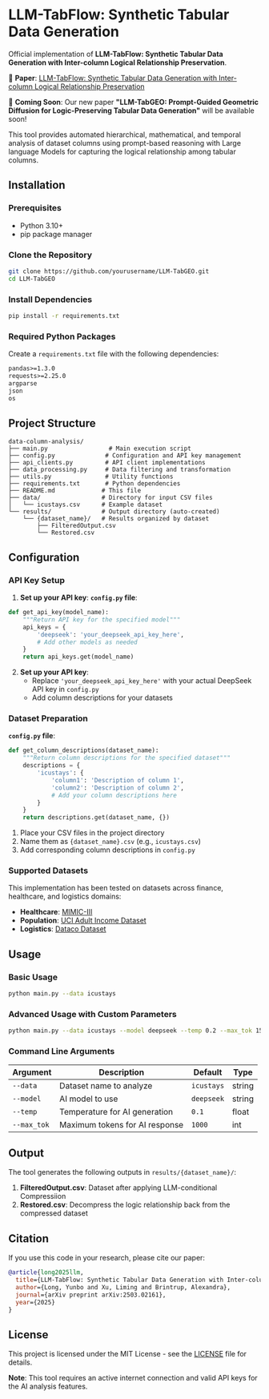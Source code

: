 # LLM-TabFlow: Synthetic Tabular Data Generation

Official implementation of **LLM-TabFlow: Synthetic Tabular Data Generation with Inter-column Logical Relationship Preservation**.

📄 **Paper**: [LLM-TabFlow: Synthetic Tabular Data Generation with Inter-column Logical Relationship Preservation](https://arxiv.org/abs/2503.02161)

🚀 **Coming Soon**: Our new paper **"LLM-TabGEO: Prompt-Guided Geometric Diffusion for Logic-Preserving Tabular Data Generation"** will be available soon!

This tool provides automated hierarchical, mathematical, and temporal analysis of dataset columns using prompt-based reasoning with Large language Models for capturing the logical relationship among tabular columns.


## Installation

### Prerequisites

- Python 3.10+
- pip package manager

### Clone the Repository

```bash
git clone https://github.com/yourusername/LLM-TabGEO.git
cd LLM-TabGEO
```

### Install Dependencies

```bash
pip install -r requirements.txt
```

### Required Python Packages

Create a `requirements.txt` file with the following dependencies:

```txt
pandas>=1.3.0
requests>=2.25.0
argparse
json
os
```

## Project Structure

```
data-column-analysis/
├── main.py                 # Main execution script
├── config.py              # Configuration and API key management
├── api_clients.py         # API client implementations
├── data_processing.py     # Data filtering and transformation
├── utils.py               # Utility functions
├── requirements.txt       # Python dependencies
├── README.md             # This file
├── data/                 # Directory for input CSV files
│   └── icustays.csv      # Example dataset
└── results/              # Output directory (auto-created)
    └── {dataset_name}/   # Results organized by dataset
        ├── FilteredOutput.csv
        └── Restored.csv
```

## Configuration

### API Key Setup

1. **Set up your API key**: 
**`config.py` file**:
```python
def get_api_key(model_name):
    """Return API key for the specified model"""
    api_keys = {
        'deepseek': 'your_deepseek_api_key_here',
        # Add other models as needed
    }
    return api_keys.get(model_name)
```

2. **Set up your API key**:
   - Replace `'your_deepseek_api_key_here'` with your actual DeepSeek API key in `config.py`
   - Add column descriptions for your datasets

### Dataset Preparation
**`config.py` file**:
```python
def get_column_descriptions(dataset_name):
    """Return column descriptions for the specified dataset"""
    descriptions = {
        'icustays': {
            'column1': 'Description of column 1',
            'column2': 'Description of column 2',
            # Add your column descriptions here
        }
    }
    return descriptions.get(dataset_name, {})
```
1. Place your CSV files in the project directory
2. Name them as `{dataset_name}.csv` (e.g., `icustays.csv`)
3. Add corresponding column descriptions in `config.py`

### Supported Datasets

This implementation has been tested on datasets across finance, healthcare, and logistics domains:

- **Healthcare**: [MIMIC-III](https://mimic.mit.edu/)
- **Population**: [UCI Adult Income Dataset](https://archive.ics.uci.edu/ml/datasets/adult)
- **Logistics**: [Dataco Dataset](https://data.mendeley.com/datasets/8gx2fvg2k6/3)

## Usage

### Basic Usage

```bash
python main.py --data icustays
```

### Advanced Usage with Custom Parameters

```bash
python main.py --data icustays --model deepseek --temp 0.2 --max_tok 1500
```

### Command Line Arguments

| Argument | Description | Default | Type |
|----------|-------------|---------|------|
| `--data` | Dataset name to analyze | `icustays` | string |
| `--model` | AI model to use | `deepseek` | string |
| `--temp` | Temperature for AI generation | `0.1` | float |
| `--max_tok` | Maximum tokens for AI response | `1000` | int |

## Output

The tool generates the following outputs in `results/{dataset_name}/`:
1. **FilteredOutput.csv**: Dataset after applying LLM-conditional Compressiion
2. **Restored.csv**: Decompress the logic relationship back from the compressed dataset

## Citation

If you use this code in your research, please cite our paper:

```bibtex
@article{long2025llm,
  title={LLM-TabFlow: Synthetic Tabular Data Generation with Inter-column Logical Relationship Preservation},
  author={Long, Yunbo and Xu, Liming and Brintrup, Alexandra},
  journal={arXiv preprint arXiv:2503.02161},
  year={2025}
}
```
## License

This project is licensed under the MIT License - see the [LICENSE](LICENSE) file for details.

**Note**: This tool requires an active internet connection and valid API keys for the AI analysis features.
